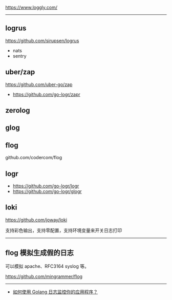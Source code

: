 https://www.loggly.com/

---


## logrus

https://github.com/sirupsen/logrus

* nats
* sentry

## uber/zap

https://github.com/uber-go/zap

* https://github.com/go-logr/zapr

## zerolog

## glog


## flog

github.com/codercom/flog

## logr

* https://github.com/go-logr/logr
* https://github.com/go-logr/glogr

## loki

https://github.com/joway/loki

支持彩色输出，支持零配置，支持环境变量来开关日志打印

---

## flog 模拟生成假的日志

可以模拟 apache、RFC3164 syslog 等。

https://github.com/mingrammer/flog

---

* [如何使用 Golang 日志监控你的应用程序？](https://blog.csdn.net/u014389734/article/details/80379795)